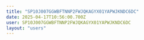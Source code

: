 ```yaml
---
title: "SP10J007GGWBFTNNP2FWJQKAGYX01YAPWJKNDC6DC"
date: 2025-04-17T10:56:00.700Z
user: SP10J007GGWBFTNNP2FWJQKAGYX01YAPWJKNDC6DC
layout: "users"
---
```

    